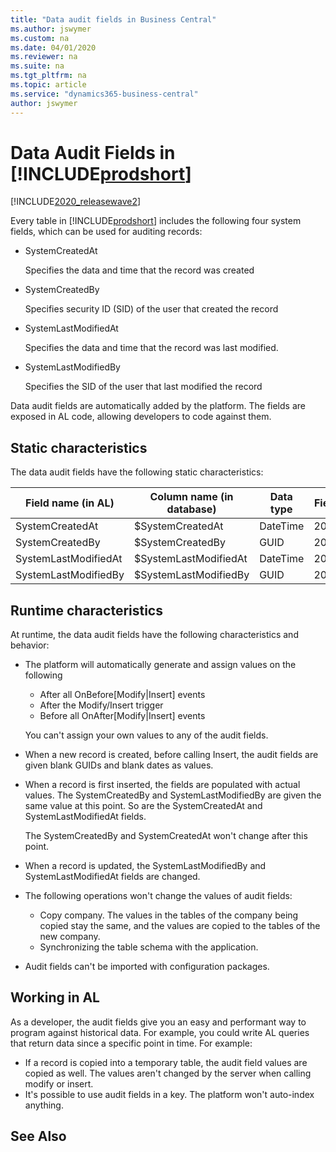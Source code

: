 ```yaml
---
title: "Data audit fields in Business Central"
ms.author: jswymer
ms.custom: na
ms.date: 04/01/2020
ms.reviewer: na
ms.suite: na
ms.tgt_pltfrm: na
ms.topic: article
ms.service: "dynamics365-business-central"
author: jswymer
---
```


# Data Audit Fields in [!INCLUDE[prodshort](includes/prodshort.md)]

[!INCLUDE[2020_releasewave2](../includes/2020_releasewave2.md)]

Every table in [!INCLUDE[prodshort](includes/prodshort.md)] includes the following four system fields, which can be used for auditing records:

- SystemCreatedAt

   Specifies the data and time that the record was created
- SystemCreatedBy

  Specifies security ID (SID) of the user that created the record 
- SystemLastModifiedAt

  Specifies the data and time that the record was last modified.
- SystemLastModifiedBy

  Specifies the SID of the user that last modified the record

Data audit fields are automatically added by the platform. The fields are exposed in AL code, allowing developers to code against them.

## Static characteristics

The data audit fields have the following static characteristics:

|Field name (in AL) |Column name (in database)|Data type|Field number|
|----------------|----------------------|--------|------------|
|SystemCreatedAt|$SystemCreatedAt |DateTime|2000000001|
|SystemCreatedBy  |$SystemCreatedBy |GUID |2000000002|
|SystemLastModifiedAt|$SystemLastModifiedAt |DateTime|2000000003|
|SystemLastModifiedBy|$SystemLastModifiedBy |GUID|2000000004|

## Runtime characteristics

At runtime, the data audit fields have the following characteristics and behavior: 

-  The platform will automatically generate and assign values on the following  

   - After all OnBefore[Modify|Insert] events
   - After the Modify/Insert trigger 
   - Before all OnAfter[Modify|Insert] events

   You can't assign your own values to any of the audit fields.

- When a new record is created, before calling Insert, the audit fields are given blank GUIDs and blank dates as values.

- When a record is first inserted, the fields are populated with actual values. The SystemCreatedBy and SystemLastModifiedBy are given the same value at this point. So are the SystemCreatedAt and SystemLastModifiedAt fields.

    The SystemCreatedBy and SystemCreatedAt won't change after this point.

- When a record is updated, the SystemLastModifiedBy and SystemLastModifiedAt fields are changed.

- The following operations won't change the values of audit fields:

  - Copy company. The values in the tables of the company being copied stay the same, and the values are copied to the tables of the new company.
  - Synchronizing the table schema with the application.

- Audit fields can't be imported with configuration packages.

## Working in AL

As a developer, the audit fields give you an easy and performant way to program against historical data. For example, you could write AL queries that return  data since a specific point in time. For example:

- If a record is copied into a temporary table, the audit field values are copied as well. The values aren't changed by the server when calling modify or insert.  
- It's possible to use audit fields in a key. The platform won't auto-index anything.

## See Also
